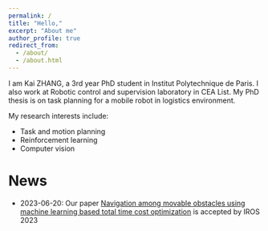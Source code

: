 ```yaml
---
permalink: /
title: "Hello,"
excerpt: "About me"
author_profile: true
redirect_from: 
  - /about/
  - /about.html
---
```



I am Kai ZHANG, a 3rd year PhD student in Institut Polytechnique de Paris. I also work at Robotic control and supervision laboratory in CEA List. My PhD thesis is on task planning for a mobile robot in logistics environment.

My research interests include:
* Task and motion planning
* Reinforcement learning
* Computer vision


News
======
* 2023-06-20: Our paper [Navigation among movable obstacles using machine learning based total time cost optimization](https://kai-zhang-er.github.io/namo-time-cost/ "Project website") is accepted by IROS 2023